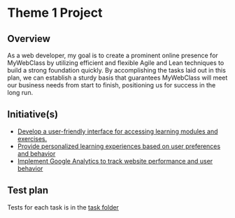 # Theme 1 Project
## Overview
As a web developer, my goal is to create a prominent online presence for MyWebClass by utilizing efficient and flexible Agile and Lean techniques to build a strong foundation quickly. By accomplishing the tasks laid out in this plan, we can establish a sturdy basis that guarantees MyWebClass will meet our business needs from start to finish, positioning us for success in the long run.
## Initiative(s)

* [Develop a user-friendly interface for accessing learning modules and exercises.](initiatives/1.md)
* [Provide personalized learning experiences based on user preferences and behavior](initiatives/i2.md)
* [Implement Google Analytics to track website performance and user behavior](initiatives/i3.md)

## Test plan
Tests for each task is in the [task folder](documentation/theme_1/initiatives/epics/stories/tasks)
